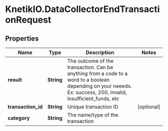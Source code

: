 # KnetikIO.DataCollectorEndTransactionRequest

## Properties
Name | Type | Description | Notes
------------ | ------------- | ------------- | -------------
**result** | **String** | The outcome of the transaction. Can be anything from a code to a word to a boolean depending on your neeeds. Ex: success, 200, invalid, insufficient_funds, etc | 
**transaction_id** | **String** | Unique transaction ID | [optional] 
**category** | **String** | The name/type of the transaction | 


